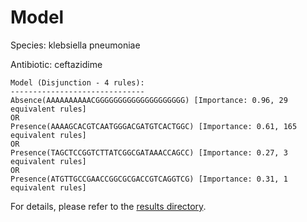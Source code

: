 
# Model

Species: klebsiella pneumoniae

Antibiotic: ceftazidime

```
Model (Disjunction - 4 rules):
------------------------------
Absence(AAAAAAAAAACGGGGGGGGGGGGGGGGGGGG) [Importance: 0.96, 29 equivalent rules]
OR
Presence(AAAAGCACGTCAATGGGACGATGTCACTGGC) [Importance: 0.61, 165 equivalent rules]
OR
Presence(TAGCTCCGGTCTTATCGGCGATAAACCAGCC) [Importance: 0.27, 3 equivalent rules]
OR
Presence(ATGTTGCCGAACCGGCGCGACCGTCAGGTCG) [Importance: 0.31, 1 equivalent rules]

```

For details, please refer to the [results directory](../../../../../results/scm_b/klebsiella+pneumoniae/ceftazidime/repeat_5/).

